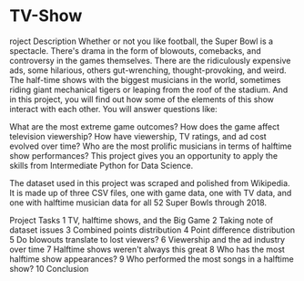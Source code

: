 # TV-Show

roject Description
Whether or not you like football, the Super Bowl is a spectacle. There's drama in the form of blowouts, comebacks, and controversy in the games themselves. There are the ridiculously expensive ads, some hilarious, others gut-wrenching, thought-provoking, and weird. The half-time shows with the biggest musicians in the world, sometimes riding giant mechanical tigers or leaping from the roof of the stadium. And in this project, you will find out how some of the elements of this show interact with each other. You will answer questions like:

What are the most extreme game outcomes?
How does the game affect television viewership?
How have viewership, TV ratings, and ad cost evolved over time?
Who are the most prolific musicians in terms of halftime show performances?
This project gives you an opportunity to apply the skills from Intermediate Python for Data Science.

The dataset used in this project was scraped and polished from Wikipedia. It is made up of three CSV files, one with game data, one with TV data, and one with halftime musician data for all 52 Super Bowls through 2018.

Project Tasks
1
TV, halftime shows, and the Big Game
2
Taking note of dataset issues
3
Combined points distribution
4
Point difference distribution
5
Do blowouts translate to lost viewers?
6
Viewership and the ad industry over time
7
Halftime shows weren't always this great
8
Who has the most halftime show appearances?
9
Who performed the most songs in a halftime show?
10
Conclusion

